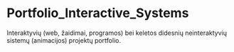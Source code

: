 # Portfolio_Interactive_Systems
Interaktyvių (web, žaidimai, programos) bei keletos didesnių neinteraktyvių sistemų (animacijos) projektų portfolio.
